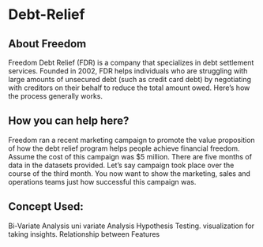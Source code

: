 # Debt-Relief
## About Freedom

Freedom Debt Relief (FDR) is a company that specializes in debt settlement services. Founded in 2002, FDR helps individuals who are struggling with large amounts of unsecured debt (such as credit card debt) by negotiating with creditors on their behalf to reduce the total amount owed. Here’s how the process generally works.

## How you can help here?

 Freedom ran a recent marketing campaign to promote the value proposition of how the debt relief program helps people achieve financial freedom. Assume the cost of this campaign was $5 million. There are five months of data in the datasets provided. Let’s say campaign took place over the course of the third month. You now want to show the marketing, sales and operations teams just how successful this campaign was.



## Concept Used:
Bi-Variate Analysis
uni variate Analysis
Hypothesis Testing.
visualization for taking insights.
Relationship between Features

